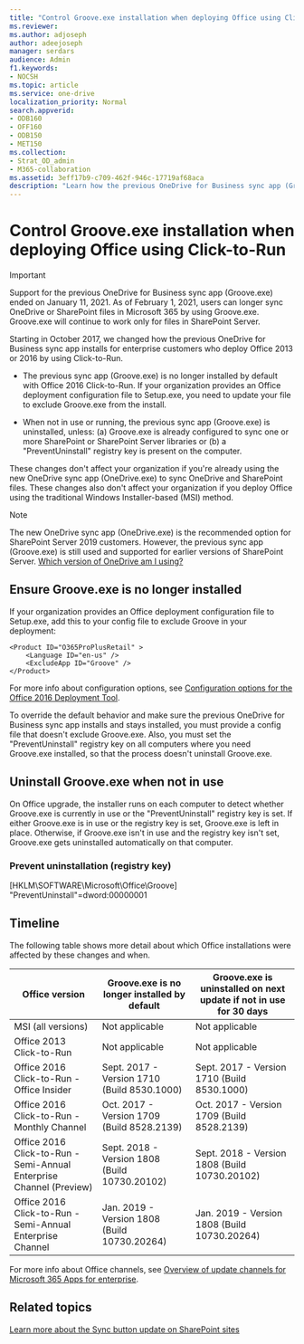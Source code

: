 ```yaml
---
title: "Control Groove.exe installation when deploying Office using Click-to-Run"
ms.reviewer: 
ms.author: adjoseph
author: adeejoseph
manager: serdars
audience: Admin
f1.keywords:
- NOCSH
ms.topic: article
ms.service: one-drive
localization_priority: Normal
search.appverid:
- ODB160
- OFF160
- ODB150
- MET150
ms.collection: 
- Strat_OD_admin
- M365-collaboration
ms.assetid: 3eff17b9-c709-462f-946c-17719af68aca
description: "Learn how the previous OneDrive for Business sync app (Groove.exe) is excluded or uninstalled with Office Click-to-Run installations."
---
```


# Control Groove.exe installation when deploying Office using Click-to-Run

> [!IMPORTANT]
> Support for the previous OneDrive for Business sync app (Groove.exe) ended on January 11, 2021. As of February 1, 2021, users can longer sync OneDrive or SharePoint files in Microsoft 365 by using Groove.exe. Groove.exe will continue to work only for files in SharePoint Server.

Starting in October 2017, we changed how the previous OneDrive for Business sync app installs for enterprise customers who deploy Office 2013 or 2016 by using Click-to-Run.
  
- The previous sync app (Groove.exe) is no longer installed by default with Office 2016 Click-to-Run. If your organization provides an Office deployment configuration file to Setup.exe, you need to update your file to exclude Groove.exe from the install.

- When not in use or running, the previous sync app (Groove.exe) is uninstalled, unless: (a) Groove.exe is already configured to sync one or more SharePoint or SharePoint Server libraries or (b) a "PreventUninstall" registry key is present on the computer.

These changes don't affect your organization if you're already using the new OneDrive sync app (OneDrive.exe) to sync OneDrive and SharePoint files. These changes also don't affect your organization if you deploy Office using the traditional Windows Installer-based (MSI) method.
  
> [!NOTE]
> The new OneDrive sync app (OneDrive.exe) is the recommended option for SharePoint Server 2019 customers. However, the previous sync app (Groove.exe) is still used and supported for earlier versions of SharePoint Server. [Which version of OneDrive am I using?](https://support.office.com/article/19246eae-8a51-490a-8d97-a645c151f2ba)
  
## Ensure Groove.exe is no longer installed

If your organization provides an Office deployment configuration file to Setup.exe, add this to your config file to exclude Groove in your deployment:
  
```
<Product ID="O365ProPlusRetail" >
    <Language ID="en-us" />
    <ExcludeApp ID="Groove" />
</Product>
```

For more info about configuration options, see [Configuration options for the Office 2016 Deployment Tool](/DeployOffice/configuration-options-for-the-office-2016-deployment-tool).
  
To override the default behavior and make sure the previous OneDrive for Business sync app installs and stays installed, you must provide a config file that doesn't exclude Groove.exe. Also, you must set the "PreventUninstall" registry key on all computers where you need Groove.exe installed, so that the process doesn't uninstall Groove.exe.
  
## Uninstall Groove.exe when not in use

On Office upgrade, the installer runs on each computer to detect whether Groove.exe is currently in use or the "PreventUninstall" registry key is set. If either Groove.exe is in use or the registry key is set, Groove.exe is left in place. Otherwise, if Groove.exe isn't in use and the registry key isn't set, Groove.exe gets uninstalled automatically on that computer.
  
### Prevent uninstallation (registry key)

[HKLM\SOFTWARE\Microsoft\Office\Groove] "PreventUninstall"=dword:00000001
  
## Timeline

The following table shows more detail about which Office installations were affected by these changes and when. 


|**Office version**|**Groove.exe is no longer installed by default**|**Groove.exe is uninstalled on next update if not in use for 30 days**|
|---------|---------|---------|
|MSI (all versions)  <br/> |Not applicable  <br/> |Not applicable  <br/> |
|Office 2013 Click-to-Run  <br/> |Not applicable  <br/> |Not applicable  <br/> |
|Office 2016 Click-to-Run - Office Insider  <br/> |Sept. 2017 - Version 1710 (Build 8530.1000)  <br/> |Sept. 2017 - Version 1710 (Build 8530.1000)  <br/> |
|Office 2016 Click-to-Run - Monthly Channel  <br/> |Oct. 2017 - Version 1709 (Build 8528.2139)  <br/> |Oct. 2017 - Version 1709 (Build 8528.2139)  <br/> |
|Office 2016 Click-to-Run - Semi-Annual Enterprise Channel (Preview)  <br/> |Sept. 2018 - Version 1808 (Build 10730.20102)  <br/> |Sept. 2018 - Version 1808 (Build 10730.20102)  <br/> |
|Office 2016 Click-to-Run - Semi-Annual Enterprise Channel  <br/> |Jan. 2019 - Version 1808 (Build 10730.20264)  <br/> |Jan. 2019 - Version 1808 (Build 10730.20264)  <br/> |

For more info about Office channels, see [Overview of update channels for Microsoft 365 Apps for enterprise](/DeployOffice/overview-of-update-channels-for-office-365-proplus-for-enterprise).
  
## Related topics

[Learn more about the Sync button update on SharePoint sites](https://support.office.com/article/9762aef3-d17f-4486-aae3-9c20bb979cbf)
